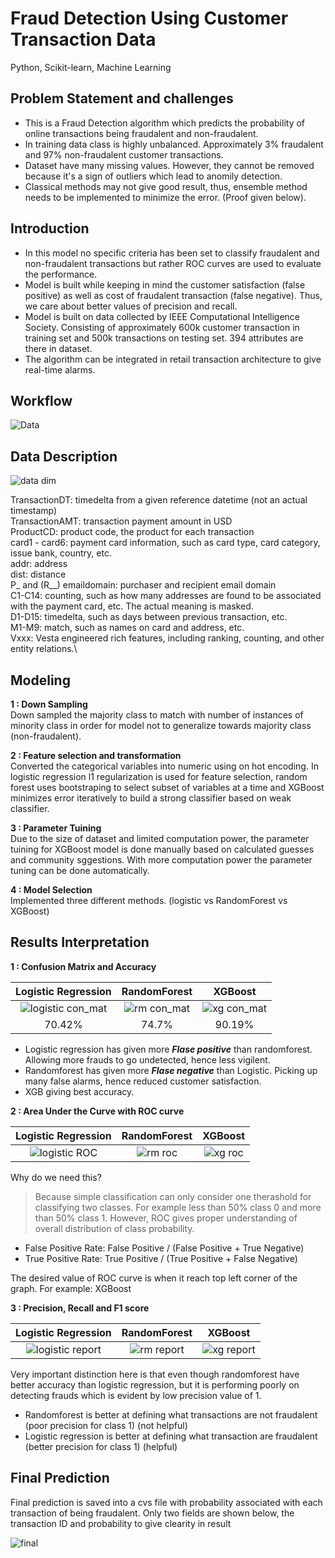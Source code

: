 # Fraud Detection Using Customer Transaction Data
Python, Scikit-learn, Machine Learning

## Problem Statement and challenges
- This is a Fraud Detection algorithm which predicts the probability of online transactions being fraudalent and non-fraudalent.
- In training data class is highly unbalanced. Approximately 3% fraudalent and 97% non-fraudalent customer transactions.
- Dataset have many missing values. However, they cannot be removed because it's a sign of outliers which lead to anomily detection.
- Classical methods may not give good result, thus, ensemble method needs to be implemented to minimize the error. (Proof given below). 

## Introduction
- In this model no specific criteria has been set to classify fraudalent and non-fraudalent transactions but rather ROC curves are used to evaluate the performance.
- Model is built while keeping in mind the customer satisfaction (false positive) as well as cost of fraudalent transaction (false negative). Thus, we care about better values of precision and recall.
- Model is built on data collected by IEEE Computational Intelligence Society. Consisting of approximately 600k customer transaction in training set and 500k transactions on testing set. 394 attributes are there in dataset. 
- The algorithm can be integrated in retail transaction architecture to give real-time alarms.
  
## Workflow

![Data](https://user-images.githubusercontent.com/32847030/65382701-eab09b00-dcd8-11e9-8b2a-bf08914504a6.jpg)


## Data Description
![data dim](https://user-images.githubusercontent.com/32847030/65395115-7de2e280-dd64-11e9-853d-1b179ec7ff44.JPG)

TransactionDT: timedelta from a given reference datetime (not an actual timestamp)\
TransactionAMT: transaction payment amount in USD\
ProductCD: product code, the product for each transaction\
card1 - card6: payment card information, such as card type, card category, issue bank, country, etc.\
addr: address\
dist: distance\
P_ and (R__) emaildomain: purchaser and recipient email domain\
C1-C14: counting, such as how many addresses are found to be associated with the payment card, etc. The actual meaning is masked.\
D1-D15: timedelta, such as days between previous transaction, etc.\
M1-M9: match, such as names on card and address, etc.\
Vxxx: Vesta engineered rich features, including ranking, counting, and other entity relations.\

## Modeling 

**1 : Down Sampling**\
Down sampled the majority class to match with number of instances of minority class in order for model not to generalize towards majority class (non-fraudalent).

**2 : Feature selection and transformation**\
Converted the categorical variables into numeric using on hot encoding. In logistic regression l1 regularization is used for feature selection, random forest uses bootstraping to select subset of variables at a time and XGBoost minimizes error iteratively to build a strong classifier based on weak classifier. 

**3 : Parameter Tuining**\
Due to the size of dataset and limited computation power, the parameter tuining for XGBoost model is done manually based on calculated guesses and community sggestions. With more computation power the parameter tuning can be done automatically.   

**4 : Model Selection**\
Implemented three different methods. (logistic vs RandomForest vs XGBoost)

## Results Interpretation
**1 : Confusion Matrix and Accuracy**

Logistic Regression                      | RandomForest                                 | XGBoost
:---------------------------------------:|:--------------------------------------------:|:---------------------------------------------:
![logistic con_mat](https://user-images.githubusercontent.com/32847030/65394133-b92ae480-dd57-11e9-9faf-459f19a4b439.JPG) | ![rm con_mat](https://user-images.githubusercontent.com/32847030/65394134-b92ae480-dd57-11e9-9127-724b1eda8159.JPG) | ![xg con_mat](https://user-images.githubusercontent.com/32847030/65394255-402c8c80-dd59-11e9-9cbc-7a288cfd04fc.JPG)
70.42% | 74.7% | 90.19%


- Logistic regression has given more ***Flase positive*** than randomforest. Allowing more frauds to go undetected, hence less vigilent.
- Randomforest has given more ***Flase negative*** than Logistic. Picking up many false alarms, hence reduced customer satisfaction.
- XGB giving best accuracy.
                         
              
              
              
**2 : Area Under the Curve with ROC curve**       

Logistic Regression                      | RandomForest                                 | XGBoost
:---------------------------------------:|:--------------------------------------------:|:---------------------------------------------:
![logistic ROC](https://user-images.githubusercontent.com/32847030/65394172-32c2d280-dd58-11e9-91b6-efea6251ff5b.JPG) | ![rm roc](https://user-images.githubusercontent.com/32847030/65394173-32c2d280-dd58-11e9-8cb0-a374add9b837.JPG) | ![xg roc](https://user-images.githubusercontent.com/32847030/65394260-4ae72180-dd59-11e9-9fd9-8b352924e132.JPG)

Why do we need this?
> Because simple classification can only consider one therashold for classifying two classes. For example less than 50% class 0 and more than 50% class 1. However, ROC gives proper understanding of overall distribution of class probability. 

- False Positive Rate: False Positive / (False Positive + True Negative) 
- True Positive Rate: True Positive / (True Positive + False Negative)

The desired value of ROC curve is when it reach top left corner of the graph. For example: XGBoost




**3 : Precision, Recall and F1 score**       

Logistic Regression                      | RandomForest                                 | XGBoost
:---------------------------------------:|:--------------------------------------------:|:---------------------------------------------:
![logistic report](https://user-images.githubusercontent.com/32847030/65394296-ed070980-dd59-11e9-9656-8533a1565c04.JPG) | ![rm report](https://user-images.githubusercontent.com/32847030/65394297-ed9fa000-dd59-11e9-8dc7-d149ab64d3fd.JPG) | ![xg report](https://user-images.githubusercontent.com/32847030/65394298-ed9fa000-dd59-11e9-8437-09d02ed47b0c.JPG)

Very important distinction here is that even though randomforest have better accuracy than logistic regression, but it is performing poorly on detecting frauds which is evident by low precision value of 1.

- Randomforest is better at defining what transactions are not fraudalent (poor precision for class 1) (not helpful)
- Logistic regression is better at defining what transaction are fraudalent (better precision for class 1) (helpful)


## Final Prediction

Final prediction is saved into a cvs file with probability associated with each transaction of being fraudalent. Only two fields are shown below, the transaction ID and probability to give clearity in result

![final](https://user-images.githubusercontent.com/32847030/65394857-9e10a280-dd60-11e9-9113-67e7ce1ae40b.JPG)

